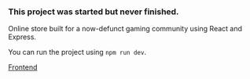 ### This project was started but never finished. 
Online store built for a now-defunct gaming community using React and Express. 

You can run the project using `npm run dev`.

[Frontend](https://github.com/RGNGS/shop-frontend)
